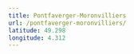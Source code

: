 ```yaml
---
title: Pontfaverger-Moronvilliers
url: /pontfaverger-moronvilliers/
latitude: 49.298
longitude: 4.312
---
```

